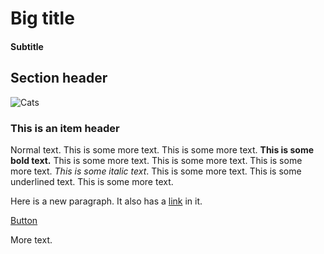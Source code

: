 # Big title
#### Subtitle

## Section header
![Cats](https://upload.wikimedia.org/wikipedia/commons/0/0b/Cat_poster_1.jpg)
### This is an item header
Normal text.
This is some more text. This is some more text. **This is some bold text.** This is some more text. This is some more text.
This is some more text. *This is some italic text*. This is some more text. This is some underlined text. This is some more text.

Here is a new paragraph. It also has a [link](https://www.example.com) in it.

<div class="centred"><a class="button" href="https://www.example.com">Button</a></div>

More text.
